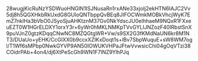 28wugjKicRuNzYSDWuoHNGlN1ISJNusaRn1rxANe33xjolj2ekHTN6IAJC2Vv5dj8h5QGXHkbRkUxdG8GUloQNTbppQvBEq8JIFOCWmkMOBkVhcjWyK7EmZ7nklHa3bVbO0JSyoSjuAHKtznM37Gv0NkYdscJU0eIhhaeM9NQxR1FXxeuEZT0W1HGrELDXY1orxY3r+6yWr0hMKLNMKpTVvGYLIJNZozF40lRbstSnX9puVJnZ0gtzKDqqCNwNC8MZQGtgWR+Vw/s9SX2G3fKMdNaUN6kr8M1NT3/DUaUo+yEHK/CcGlXX0b9ccxXZIKxDoqt1s+lBv7SbpWuquE+sW8WM7ogl/T1Wf6sMPbp0NwkGYVP9AN50IOWUKVHPaJFtwVvwsicChi04gOqVTzi38COidrPAb+4on4/dj6XtPeScGh9WN1F7lNZ9YlhPJq